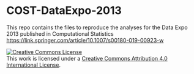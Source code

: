 # COST-DataExpo-2013

This repo contains the files to reproduce the analyses for the Data Expo 2013 published in Computational Statistics https://link.springer.com/article/10.1007/s00180-019-00923-w 

<a rel="license" href="http://creativecommons.org/licenses/by/4.0/"><img alt="Creative Commons License" style="border-width:0" src="https://i.creativecommons.org/l/by/4.0/88x31.png" /></a><br />This work is licensed under a <a rel="license" href="http://creativecommons.org/licenses/by/4.0/">Creative Commons Attribution 4.0 International License</a>.
